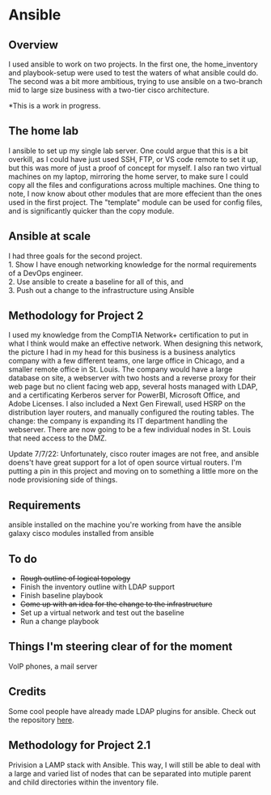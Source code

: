 # Ansible

## Overview 
I used ansible to work on two projects. In the first one, the home_inventory and playbook-setup were used to test the waters of what ansible could do. The second was a bit more ambitious, trying to use ansible on a two-branch mid to large size business with a two-tier cisco architecture. 

*This is a work in progress.

## The home lab
I ansible to set up my single lab server. One could argue that this is a bit overkill, as I could have just used SSH, FTP, or VS code remote to set it up, but this was more of just a proof of concept for myself. I also ran two virtual machines on my laptop, mirroring the home server, to make sure I could copy all the files and configurations across multiple machines. 
One thing to note, I now know about other modules that are more effecient than the ones used in the first project. The "template" module can be used for config files, and is significantly quicker than the copy module. 

## Ansible at scale 
I had three goals for the second project.  
    1. Show I have enough networking knowledge for the normal requirements of a DevOps engineer.  
    2. Use ansible to create a baseline for all of this, and  
    3. Push out a change to the infrastructure using Ansible

## Methodology for Project 2
I used my knowledge from the CompTIA Network+ certification to put in what I think would make an effective network. When designing this network, the picture I had in my head for this business is a business analytics company with a few different teams, one large office in Chicago, and a smaller remote office in St. Louis. The company would have a large database on site, a webserver with two hosts and a reverse proxy for their web page but no client facing web app, several hosts managed with LDAP, and a certificating Kerberos server for PowerBI, Microsoft Office, and Adobe Licenses. I also included a Next Gen Firewall, used HSRP on the distribution layer routers, and manually configured the routing tables. 
The change: the company is expanding its IT department handling the webserver. There are now going to be a few individual nodes in St. Louis that need access to the DMZ. 

Update 7/7/22: Unfortunately, cisco router images are not free, and ansible doens't have great support for a lot of open source virtual routers. I'm putting a pin in this project and moving on to something a little more on the node provisioning side of things. 


## Requirements
ansible installed on the machine you're working from
have the ansible galaxy cisco modules installed from ansible


## To do 
  * ~~Rough outline of logical topology~~
  * Finish the inventory outline with LDAP support  
  * Finish baseline playbook  
  * ~~Come up with an idea for the change to the infrastructure~~
  * Set up a virtual network and test out the baseline  
  * Run a change playbook  

## Things I'm steering clear of for the moment
VoIP phones, a mail server

## Credits
Some cool people have already made LDAP plugins for ansible. Check out the repository [here](https://github.com/joshinryz/ansible_ldap_inventory).


## Methodology for Project 2.1
Privision a LAMP stack with Ansible. This way, I will still be able to deal with a large and varied list of nodes that can be separated into mutiple parent and child directories within the inventory file. 
